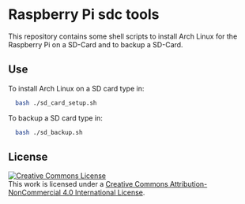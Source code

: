 # Raspberry Pi sdc tools
This repository contains some shell scripts to install Arch Linux for the Raspberry Pi on a SD-Card and to backup a SD-Card.
## Use
To install Arch Linux on a SD card type in:

```bash
  bash ./sd_card_setup.sh
```
To backup a SD card type in:

```bash
  bash ./sd_backup.sh
```

## License

<a rel="license" href="http://creativecommons.org/licenses/by-nc/4.0/"><img alt="Creative Commons License" style="border-width:0" src="https://i.creativecommons.org/l/by-nc/4.0/88x31.png" /></a><br />This work is licensed under a <a rel="license" href="http://creativecommons.org/licenses/by-nc/4.0/">Creative Commons Attribution-NonCommercial 4.0 International License</a>.
